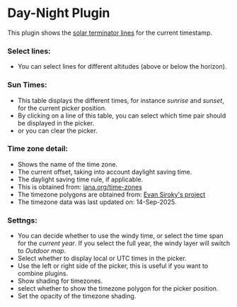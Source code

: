 # Day-Night Plugin

This plugin shows the [solar terminator lines](https://en.wikipedia.org/wiki/Terminator_(solar)) for the current timestamp. 

### Select lines:

- You can select lines for different altitudes (above or below the horizon).

### Sun Times:

- This table displays the different times,  for instance _sunrise_ and _sunset_, for the current picker position.
- By clicking on a line of this table,  you can select which time pair should be displayed in the picker.  
- or you can clear the picker.

### Time zone detail:

- Shows the name of the time zone.
- The current offset,  taking into account daylight saving time.
- The daylight saving time rule,  if applicable.  
- This is obtained from:  [iana.org/time-zones](https://www.iana.org/time-zones)
- The timezone polygons are obtained from: [Evan Siroky's project](https://github.com/evansiroky/timezone-boundary-builder/releases)
- The timezone data was last updated on:  14-Sep-2025.

### Settngs:

- You can decide whether to use the windy time,  or select the time span for the _current year_.   If you select the full year,  the windy layer will switch to _Outdoor map_.
- Select whether to display local or UTC times in the picker.
- Use the left or right side of the picker,  this is useful if you want to combine plugins.
- Show shading for timezones.
- select whether to show the timezone polygon for the picker position.
- Set the opacity of the timezone shading.  
